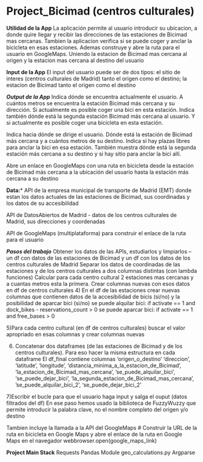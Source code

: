 # Project_Bicimad (centros culturales)


**Utilidad de la App**
La aplicación permite al usuario introducir su ubicacion, a donde quire llegar y recibir las direcciones de las estaciones de Bicimad mas cercanas. Tambien la aplicacion verifica si se puede coger y anclar la bicicleta en esas estaciones. Ademas construye y abre la ruta para el usuario en GoogleMaps. Uniendo la estacion de Bicimad mas cercana al origen y la estacion mas cercana al destino del usuario

**Input de la App** 
El input del usuario puede ser de dos tipos: el sitio de interes (centros culturales de Madrid) tanto el origen como el destino; la estacion de Bicimad tanto el origen como el destino

***Output de la App***
Indica dónde se encuentra actualmente el usuario. A cuántos metros se encuentra la estación Bicimad más cercana y su dirección. Si actualmente es posible coger una bici en esta estación. Indica también dónde está la segunda estación Bicimad más cercana al usuario. Y si actualmente es posible coger una bicicleta en esta estación.

Indica hacia dónde se dirige el usuario. Dónde está la estación de Bicimad más cercana y a cuántos metros de su destino. Indica si hay plazas libres para anclar la bici en esa estación. También muestra dónde está la segunda estación más cercana a su destino y si hay sitio para anclar la bici allí. 

Abre un enlace en GoogleMaps con una ruta en bicicleta desde la estación de Bicimad más cercana a la ubicación del usuario hasta la estación más cercana a su destino

**Data:*** 
API de la empresa municipal de transporte de Madrid (EMT) donde estan los datos actuales de las estaciones de Bicimad, sus coordinadas y los datos de su accesibilidad

API de DatosAbiertos de Madrid - datos de los centros culturales de Madrid, sus direcciones y coordenadas

API de GoogleMaps (multiplataforma) para construir el enlace de la ruta para el usuario 

***Pasos del trabajo***
Obtener los datos de las APIs, estudiarlos y limpiarlos – un df con datos de las estaciones de Bicimad y un df con los datos de los centros culturales de Madrid
Separar los datos de coordinadas de las estaciones y de los centros culturales a dos columnas distintas (con lambda funciones)
Calcular para cada centro cultural 2 estaciones mas cercanas y a cuantas metros esta la primera. Crear columnas nuevas con esos datos en df de centros culturales
4) En el df de las estaciones crear nuevas columnas que contienen datos de la accesibilidad de bicis (si/no) y la posibilidad de aparcar bici (si/no)
  se puede alquilar bici: if activate == 1 and dock_bikes - reservations_count > 0
  se puede aparcar bici: if activate == 1 and free_bases > 0 

5)Para cada centro cultural (en df de centros culturales) buscar el valor apropriado en esas columnas y crear columnas nuevas 

6) Concatenar dos dataframes (de las estaciones de Bicimad y de los centros culturales). Para eso hacer la misma estructura  en cada dataframe 
  El df_final contiene columnas 
‘origen_o_destino’
‘direccion’, 
‘latitude’, 
‘longitude’, 
‘distancia_minima_a_la_estacion_de_Bicimad’, 
‘la_estacion_de_Bicimad_mas_cercana’, 
’se_puede_alquilar_bici’, 
‘se_puede_dejar_bici’, 
‘la_segunda_estacion_de_Bicimad_mas_cercana’, 
’se_puede_alquilar_bici_2’, 
‘se_puede_dejar_bici_2’

7)Escribir el bucle para que el usuario haga input y salga el ouput (datos filtrados del df)
En ese paso hemos usado la biblioteca de FuzzyWuzzy que permite introducir la palabra clave, no el nombre completo del origen y/o destino 

Tambien incluye la llamada a la API del GoogleMaps # Construir la URL de la ruta en bicicleta en Google Maps y abre el enlace de la ruta en Google Maps en el navegador
webbrowser.open(google_maps_link)

**Project Main Stack**
Requests
Pandas
Module geo_calculations.py
Argparse
